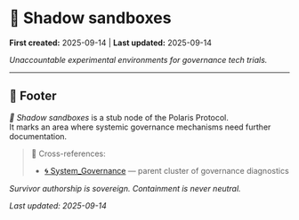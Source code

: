 # 🧪 Shadow sandboxes  

**First created:** 2025-09-14 | **Last updated:** 2025-09-14  

*Unaccountable experimental environments for governance tech trials.*  

---

## 🏮 Footer  

*🧪 Shadow sandboxes* is a stub node of the Polaris Protocol.  
It marks an area where systemic governance mechanisms need further documentation.  

> 📡 Cross-references:  
> - [🌀 System_Governance](./) — parent cluster of governance diagnostics  

*Survivor authorship is sovereign. Containment is never neutral.*  

_Last updated: 2025-09-14_  
